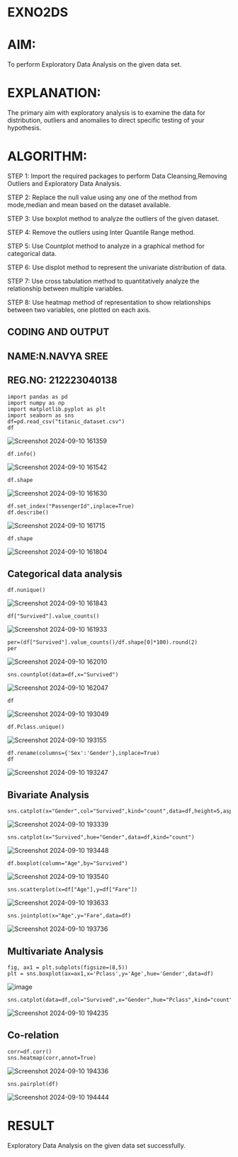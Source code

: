 # EXNO2DS
# AIM:
To perform Exploratory Data Analysis on the given data set.
      
# EXPLANATION:
The primary aim with exploratory analysis is to examine the data for distribution, outliers and anomalies to direct specific testing of your hypothesis.
  
# ALGORITHM:
STEP 1: Import the required packages to perform Data Cleansing,Removing Outliers and Exploratory Data Analysis.

STEP 2: Replace the null value using any one of the method from mode,median and mean based on the dataset available.

STEP 3: Use boxplot method to analyze the outliers of the given dataset.

STEP 4: Remove the outliers using Inter Quantile Range method.

STEP 5: Use Countplot method to analyze in a graphical method for categorical data.

STEP 6: Use displot method to represent the univariate distribution of data.

STEP 7: Use cross tabulation method to quantitatively analyze the relationship between multiple variables.

STEP 8: Use heatmap method of representation to show relationships between two variables, one plotted on each axis.

## CODING AND OUTPUT

## NAME:N.NAVYA SREE
## REG.NO: 212223040138
```
import pandas as pd
import numpy as np
import matplotlib.pyplot as plt
import seaborn as sns 
df=pd.read_csv("titanic_dataset.csv")
df
```
![Screenshot 2024-09-10 161359](https://github.com/user-attachments/assets/a19ac75f-2598-4a78-8028-f51d3d167448)
```
df.info()
```
![Screenshot 2024-09-10 161542](https://github.com/user-attachments/assets/a4cff9be-b822-44d9-b860-b93958c6f46d)
```
df.shape
```
![Screenshot 2024-09-10 161630](https://github.com/user-attachments/assets/1d5d6409-28ad-4170-8c4e-9ca136fbf975)
```
df.set_index("PassengerId",inplace=True)
df.describe()
```
![Screenshot 2024-09-10 161715](https://github.com/user-attachments/assets/7517f446-2232-4354-bacf-3588627c9681)
```
df.shape
```
![Screenshot 2024-09-10 161804](https://github.com/user-attachments/assets/099f3b28-ff0e-4562-bfa6-29ee683d390a)
## Categorical data analysis
```
df.nunique()
```
![Screenshot 2024-09-10 161843](https://github.com/user-attachments/assets/9161a28b-ab1e-44fe-8e83-7d86420102ae)
```
df["Survived"].value_counts()
```
![Screenshot 2024-09-10 161933](https://github.com/user-attachments/assets/079c8360-d6f2-4aae-8b90-fd4f5117d925)
```
per=(df["Survived"].value_counts()/df.shape[0]*100).round(2)
per
```
![Screenshot 2024-09-10 162010](https://github.com/user-attachments/assets/4465d3e3-aa63-4aec-9811-5cdae6578329)
```
sns.countplot(data=df,x="Survived")
```
![Screenshot 2024-09-10 162047](https://github.com/user-attachments/assets/c0cf2836-37f2-4375-8c23-4683bb745434)
```
df
```
![Screenshot 2024-09-10 193049](https://github.com/user-attachments/assets/21973863-d4ef-4d5f-8b3e-b9a8bf6d6ac2)
```
df.Pclass.unique()
```
![Screenshot 2024-09-10 193155](https://github.com/user-attachments/assets/f885d8c6-8853-4b1a-8e78-7f6067cb479c)
```
df.rename(columns={'Sex':'Gender'},inplace=True)
df
```
![Screenshot 2024-09-10 193247](https://github.com/user-attachments/assets/3d3614e7-1832-4802-8fca-d70a86df9369)
## Bivariate Analysis
```
sns.catplot(x="Gender",col="Survived",kind="count",data=df,height=5,aspect=.7)
```
![Screenshot 2024-09-10 193339](https://github.com/user-attachments/assets/c8b44162-3a88-431b-b21f-29b467e3ecbc)
```
sns.catplot(x="Survived",hue="Gender",data=df,kind="count")
```
![Screenshot 2024-09-10 193448](https://github.com/user-attachments/assets/3abf2cac-ad2d-416d-8fa4-b6323a2b08fd)
```
df.boxplot(column="Age",by="Survived")
```
![Screenshot 2024-09-10 193540](https://github.com/user-attachments/assets/42095543-8ea8-44cd-bb87-00896d5d65ae)
```
sns.scatterplot(x=df["Age"],y=df["Fare"])
```
![Screenshot 2024-09-10 193633](https://github.com/user-attachments/assets/be003743-cb0f-40df-b419-167c37da8b0e)
```
sns.jointplot(x="Age",y="Fare",data=df)
```
![Screenshot 2024-09-10 193736](https://github.com/user-attachments/assets/9bc1238d-accf-4719-b6bc-f0d22508491e)
## Multivariate Analysis
```
fig, ax1 = plt.subplots(figsize=(8,5))
plt = sns.boxplot(ax=ax1,x='Pclass',y='Age',hue='Gender',data=df)
```
![image](https://github.com/user-attachments/assets/e8ae7471-ddf7-43f6-a837-e2fe2a51f3f0)
```
sns.catplot(data=df,col="Survived",x="Gender",hue="Pclass",kind="count")

```
![Screenshot 2024-09-10 194235](https://github.com/user-attachments/assets/3342116c-1702-434a-aadd-994dfc55974b)
## Co-relation

```
corr=df.corr()
sns.heatmap(corr,annot=True)
```
![Screenshot 2024-09-10 194336](https://github.com/user-attachments/assets/c2a9c49e-efb9-4232-900a-936c347ab084)
```
sns.pairplot(df)
```
![Screenshot 2024-09-10 194444](https://github.com/user-attachments/assets/c8a2e266-a4d2-4929-b52b-bf8109d5edd4)

# RESULT

Exploratory Data Analysis on the given data set successfully.
